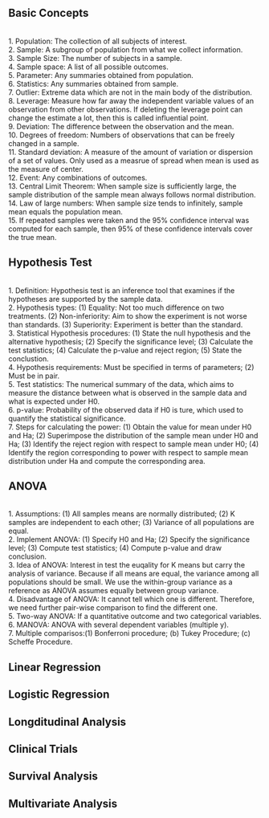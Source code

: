 ## Basic Concepts
<br>1. Population: The collection of all subjects of interest.
<br>2. Sample: A subgroup of population from what we collect information.
<br>3. Sample Size: The number of subjects in a sample.
<br>4. Sample space: A list of all possible outcomes. 
<br>5. Parameter: Any summaries obtained from population.
<br>6. Statistics: Any summaries obtained from sample. 
<br>7. Outlier: Extreme data which are not in the main body of the distribution.
<br>8. Leverage: Measure how far away the independent variable values of an observation from other observations. If deleting the leverage point can change the estimate a lot, then this is called influential point.
<br>9. Deviation: The difference between the observation and the mean. 
<br>10. Degrees of freedom: Numbers of observations that can be freely changed in a sample.
<br>11. Standard deviation: A measure of the amount of variation or dispersion of a set of values. Only used as a measrue of spread when mean is used as the measure of center. 
<br>12. Event: Any combinations of outcomes.
<br>13. Central Limit Theorem: When sample size is sufficiently large, the sample distribution of the sample mean always follows normal distribution.
<br>14. Law of large numbers: When sample size tends to infinitely, sample mean equals the population mean. 
<br>15. If repeated samples were taken and the 95% confidence interval was computed for each sample, then 95% of these confidence intervals cover the true mean.


## Hypothesis Test
<br>1. Definition: Hypothesis test is an inference tool that examines if the hypotheses are supported by the sample data.
<br>2. Hypothesis types: (1) Equality: Not too much difference on two treatments. (2) Non-inferiority: Aim to show the experiment is not worse than standards. (3) Superiority: Experiment is better than the standard. 
<br>3. Statistical Hypothesis procedures: (1) State the null hypothesis and the alternative hypothesis; (2) Specify the significance level; (3) Calculate the test statistics; (4) Calculate the p-value and reject region; (5) State the conclustion. 
<br>4. Hypothesis requirements: Must be specified in terms of parameters; (2) Must be in pair.
<br>5. Test statistics: The numerical summary of the data, which aims to measure the distance between what is observed in the sample data and what is expected under H0. 
<br>6. p-value: Probability of the observed data if H0 is ture, which used to quantify the statistical significance. 
<br>7. Steps for calculating the power: (1) Obtain the value for mean under H0 and Ha; (2) Superimpose the distribution of the sample mean under H0 and Ha; (3) Identify the reject region with respect to sample mean under H0; (4) Identify the region corresponding to power with respect to sample mean distribution under Ha and compute the corresponding area. 


## ANOVA 
<br>1. Assumptions: (1) All samples means are normally distributed; (2) K samples are independent to each other; (3) Variance of all populations are equal.
<br>2. Implement ANOVA: (1) Specify H0 and Ha; (2) Specify the significance level; (3) Compute test statistics; (4) Compute p-value and draw conclusion. 
<br>3. Idea of ANOVA: Interest in test the euqality for K means but carry the analysis of variance. Because if all means are equal, the variance among all populations should be small. We use the within-group variance as a reference as ANOVA assumes equally between group variance.
<br>4. Disadvantage of ANOVA: It cannot tell which one is different. Therefore, we need further pair-wise comparison to find the different one.
<br>5. Two-way ANOVA: If a quantitative outcome and two categorical variables. 
<br>6. MANOVA: ANOVA with several dependent variables (multiple y). 
<br>7. Multiple comparisos:(1) Bonferroni procedure; (b) Tukey Procedure; (c) Scheffe Procedure. 


## Linear Regression



## Logistic Regression

## Longditudinal Analysis

## Clinical Trials

## Survival Analysis

## Multivariate Analysis


